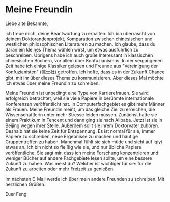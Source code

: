 # Meine Freundin

Liebe alte Bekannte,

ich freue mich, deine Beantwortung zu erhalten. Ich bin überrascht
von deinem Doktorandenprojekt, Komparation zwischen chinesischen und westlichen philosophischen Literaturen zu machen. Ich glaube, dass du daran ein kleines Thema wählen wirst, um etwas ausführlich zu beschreiben. Übrigens habe ich auch große Interessant in klassischen chinesischen Büchern, vor allem über Konfuzianismus. In der vergangenen Zeit habe ich einige Klassiker gelesen und Freunde aus "Vereinigung der Konfuzianisten" (儒士社) getroffen. Ich hoffe, dass es in der Zukunft Chance gibt, mit ihr über dieses Thema zu kommunizieren. Aber dieses Mal möchte ich
etwas über meine Freundin zu schreiben.

Meine Freundin ist unbedingt eine Type von Karrierefrauen.
Sie wird erfolgreich betrachtet, weil sie viele Papiere in berühmte internationale Konferenzen veröffentlicht hat. In Computerfachgebiet es gibt mehr Männer als Frauen. Meine Freundin meint, um das gleiche Ziel zu erreichen, die Wissenschaftlerin unter mehr Stresse
leiden müssen. Zunächst hatte sie einem Praktikum in Tencent und dann ging sie nach Alibaba.
Jetzt ist sie in Beijing wegen ihrer Stelle. Außerdem sollt sie ihrem Doktorvater zuhören.
Deshalb hat sie keine Zeit für Entspannung. Es ist normal für sie, immer Papiere zu schreiben, neue Ergebnisse zu machen und häufige Gruppentreffen zu haben. Manchmal fühlt sie sich müde und
sieht auf iqiyi etwas an. Ich bin nicht so fleißig wie sie, und nur übliche Papiere veröffentliche. Sie sagt mir, dass ich meine Forschung konzentrieren und weniger Bücher auf andere Fachgebiete lesen sollte, um eine bessere Zukunft zu haben. Was meist du? Welcher ist wichtiger für sie: für die Zukunft zu
arbeiten oder mehr Freizeit zu genießen.

Im nächsten E-Mail werde ich über mein andere Freunden zu schreiben.
Mit herzlichen Grüßen.

Euer Feng